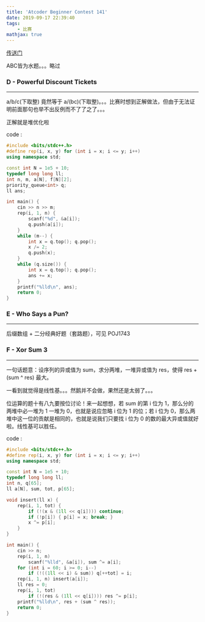 ```yaml
---
title: 'Atcoder Beginner Contest 141'
date: 2019-09-17 22:39:40
tags: 
    - 比赛
mathjax: true
---
```


[传送门](https://atcoder.jp/contests/abc141/tasks)

ABC皆为水题。。。略过

### D - Powerful Discount Tickets
-----

a/b/c(下取整) 竟然等于 a/(bc)(下取整)。。。比赛时想到正解做法，但由于无法证明前面那句也举不出反例而不了了之了。。。

正解就是堆优化啦

code :
``` c++
#include <bits/stdc++.h>
#define rep(i, x, y) for (int i = x; i <= y; i++)
using namespace std;

const int N = 1e5 + 10;
typedef long long ll;
int n, m, a[N], f[N][2];
priority_queue<int> q;
ll ans;

int main() {
    cin >> n >> m;
    rep(i, 1, n) {
        scanf("%d", &a[i]);
        q.push(a[i]);
    }
    while (m--) {
        int x = q.top(); q.pop();
        x /= 2;
        q.push(x);
    }
    while (q.size()) {
        int x = q.top(); q.pop();
        ans += x;
    }
    printf("%lld\n", ans);
    return 0;
}
```

### E - Who Says a Pun?
-----

后缀数组 + 二分经典好题（套路题），可见 POJ1743

### F - Xor Sum 3
-----

一句话题意：设序列的异或值为 sum，求分两堆，一堆异或值为 res，使得 res + (sum ^ res) 最大。

一看到就觉得是线性基。。。然鹅并不会做，果然还是太弱了。。。

位运算的题十有八九要按位讨论！来一起想想，若 sum 的第 i 位为 1，那么分的两堆中必一堆为 1 一堆为 0，也就是说应忽略 i 位为 1 的位；若 i 位为 0，那么两堆中这一位的贡献是相同的，也就是说我们只要找 i 位为 0 的数的最大异或值就好啦。线性基可以胜任。

code :
``` c++
#include <bits/stdc++.h>
#define rep(i, x, y) for (int i = x; i <= y; i++)
using namespace std;

const int N = 1e5 + 10;
typedef long long ll;
int n, q[65];
ll a[N], sum, tot, p[65];

void insert(ll x) {
    rep(i, 1, tot) {
        if (!(x & (1ll << q[i]))) continue;
        if (!p[i]) { p[i] = x; break; }
        x ^= p[i];
    }
}

int main() {
    cin >> n;
    rep(i, 1, n)
        scanf("%lld", &a[i]), sum ^= a[i];
    for (int i = 60; i >= 0; i--)
        if (!((1ll << i) & sum)) q[++tot] = i;
    rep(i, 1, n) insert(a[i]);
    ll res = 0;
    rep(i, 1, tot)
        if (!(res & (1ll << q[i]))) res ^= p[i];
    printf("%lld\n", res + (sum ^ res));
    return 0;
}
```